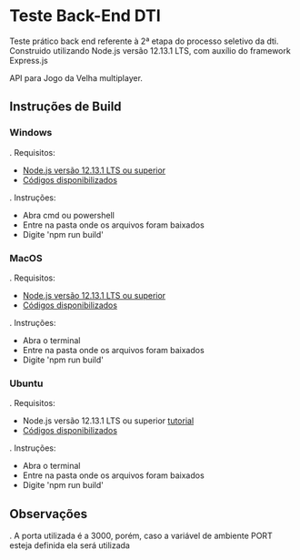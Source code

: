 # Teste Back-End DTI
Teste prático back end referente à 2ª etapa do processo seletivo da dti.
Construido utilizando Node.js versão 12.13.1 LTS, com auxílio do framework Express.js

API para Jogo da Velha multiplayer.

## Instruções de Build
### Windows
. Requisitos:
  - [Node.js versão 12.13.1 LTS ou superior](https://nodejs.org/en/)
  - [Códigos disponibilizados](https://github.com/srsimonetti/TesteBackEndDTI.git)

. Instruções:
  - Abra cmd ou powershell
  - Entre na pasta onde os arquivos foram baixados
  - Digite 'npm run build'
  
### MacOS
. Requisitos:
  - [Node.js versão 12.13.1 LTS ou superior](https://nodejs.org/dist/v12.13.1/node-v12.13.1.pkg)
  - [Códigos disponibilizados](https://github.com/srsimonetti/TesteBackEndDTI.git)
   
. Instruções:
  - Abra o terminal
  - Entre na pasta onde os arquivos foram baixados
  - Digite 'npm run build'
  
### Ubuntu
. Requisitos:
  - Node.js versão 12.13.1 LTS ou superior [tutorial](https://www.hostinger.com.br/tutoriais/instalar-node-js-ubuntu/)
  - [Códigos disponibilizados](https://github.com/srsimonetti/TesteBackEndDTI.git)
   
. Instruções:
  - Abra o terminal
  - Entre na pasta onde os arquivos foram baixados
  - Digite 'npm run build'

## Observações
. A porta utilizada é a 3000, porém, caso a variável de ambiente PORT esteja definida ela será utilizada
